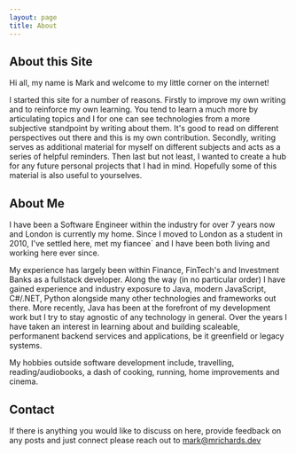 ```yaml
---
layout: page
title: About
---
```


## About this Site
Hi all, my name is Mark and welcome to my little corner on the internet! 

I started this site for a number of reasons. Firstly to improve my own writing and to reinforce my own learning. You tend to learn a much more by articulating topics and I for one can see technologies from a more subjective standpoint by writing about them. It's good to read on different perspectives out there and this is my own contribution. Secondly, writing serves as additional material for myself on different subjects and acts as a series of helpful reminders. Then last but not least, I wanted to create a hub for any future personal projects that I had in mind. Hopefully some of this material is also useful to yourselves. 

## About Me
I have been a Software Engineer within the industry for over 7 years now and London is currently my home. Since I moved to London as a student in 2010, I've settled here, met my fiancee` and I have been both living and working here ever since. 

My experience has largely been within Finance, FinTech's and Investment Banks as a fullstack developer. Along the way (in no particular order) I have gained experience and industry exposure to Java, modern JavaScript, C#/.NET, Python alongside many other technologies and frameworks out there. More recently, Java has been at the forefront of my development work but I try to stay agnostic of any technology in general. Over the years I have taken an interest in learning about and building scaleable, performanent backend services and applications, be it greenfield or legacy systems. 

My hobbies outside software development include, travelling, reading/audiobooks, a dash of cooking, running, home improvements and cinema.

## Contact
If there is anything you would like to discuss on here, provide feedback on any posts and just connect please reach out to <a href="mailto:mark@mrichards.dev">mark@mrichards.dev